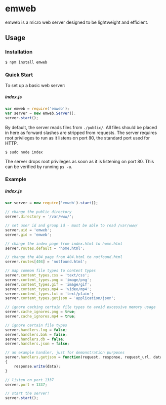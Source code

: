 # emweb

emweb is a micro web server designed to be lightweight and efficient.

## Usage

### Installation

```
$ npm install emweb
```

### Quick Start

To set up a basic web server:

##### index.js
```javascript
var emweb = require('emweb');
var server = new emweb.Server();
server.start();
```

By default, the server reads files from `./public/`. All files should be placed in here as forward slashes are stripped from requests. The server requires root privileges to run as it listens on port 80, the standard port used for HTTP.

```
$ sudo node index
```

The server drops root privileges as soon as it is listening on port 80. This can be verified by running `ps -u`.

### Example

##### index.js
```javascript
var server = new require('emweb').start();

// change the public directory
server.directory = '/var/www/';

// set user id and group id - must be able to read /var/www/
server.uid = 'emweb';
server.gid = 'emweb';

// change the index page from index.html to home.html
server.routes.default = 'home.html';

// change the 404 page from 404.html to notfound.html
server.routes[404] = 'notfound.html';

// map common file types to content types
server.content_types.css = 'text/css';
server.content_types.png = 'image/png';
server.content_types.gif = 'image/gif';
server.content_types.mp4 = 'video/mp4';
server.content_types.txt = 'text/plain';
server.content_types.getjson = 'application/json';

// ignore caching certain file types to avoid excessive memory usage
server.cache_ignores.png = true;
server.cache_ignores.mp4 = true;

// ignore certain file types
server.handlers.log = false;
server.handlers.bak = false;
server.handlers.db = false;
server.handlers.json = false;

// an example handler, just for demonstration purposes
server.handlers.getjson = function(request, response, request_url, data)
{
	response.write(data);
}

// listen on port 1337
server.port = 1337;

// start the server!
server.start();
```
